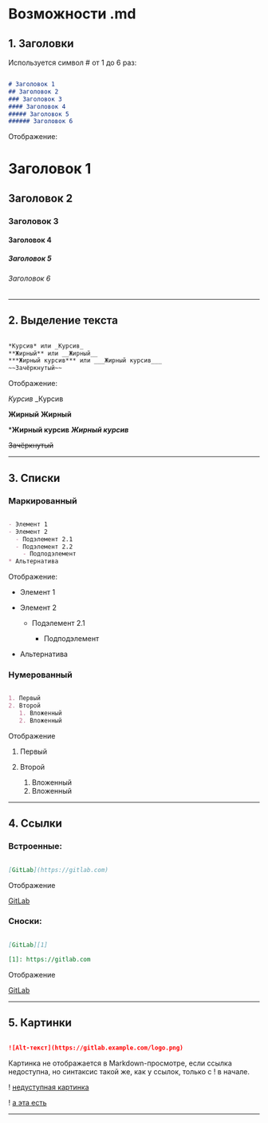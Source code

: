 # Возможности .md

## 1. Заголовки

Используется символ # от 1 до 6 раз:

```md

# Заголовок 1
## Заголовок 2
### Заголовок 3
#### Заголовок 4
##### Заголовок 5
###### Заголовок 6

```

Отображение:

# Заголовок 1

## Заголовок 2

### Заголовок 3

#### Заголовок 4

##### Заголовок 5

###### Заголовок 6

---

## 2. Выделение текста

```md

*Курсив* или _Курсив_
**Жирный** или __Жирный__
***Жирный курсив*** или ___Жирный курсив___
~~Зачёркнутый~~

```

Отображение:

*Курсив*   _Курсив

**Жирный**   __Жирный__

***Жирный курсив**    ___Жирный курсив___

~~Зачёркнутый~~

---

## 3. Списки

### Маркированный

```md

- Элемент 1
- Элемент 2
  - Подэлемент 2.1
  - Подэлемент 2.2
    - Подподэлемент
* Альтернатива

```

Отображение:

- Элемент 1
- Элемент 2

  - Подэлемент 2.1

    - Подподэлемент

* Альтернатива

### Нумерованный

```md

1. Первый
2. Второй
   1. Вложенный
   2. Вложенный

```

Отображение

1. Первый
2. Второй

   1. Вложенный
   2. Вложенный

---

## 4. Ссылки

### Встроенные:

```md

[GitLab](https://gitlab.com)
```

Отображение

[GitLab](https://gitlab.com)

### Сноски:

```md

[GitLab][1]

[1]: https://gitlab.com

```
Отображение

[GitLab][1]

[1]: https://gitlab.com

---

## 5. Картинки

```md

![Alt-текст](https://gitlab.example.com/logo.png)

```

Картинка не отображается в Markdown-просмотре, если ссылка недоступна, но синтаксис такой же, как у ссылок, только с ! в начале.

! [недуступная картинка](https://gitlab.example.com/logo.png)

! [а эта есть](clck.ru/3N2Wmdg)


---

